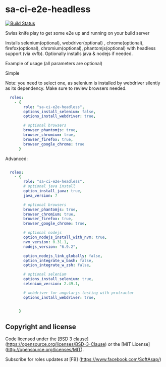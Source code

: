 sa-ci-e2e-headless
==================

[![Build Status](https://travis-ci.org/softasap/sa-ci-e2e-headless.svg?branch=master)](https://travis-ci.org/softasap/sa-ci-e2e-headless)

Swiss knife play to get some e2e up and running on your build server

Installs selenium(optional), webdriver(optional) , chrome(optional), firefox(optional), chromium(optional), phantomjs(optional) with headless support (via xvfb). Optionally installs java & nodejs if needed.

Example of usage (all parameters are optional)

Simple

Note: you need to select one, as selenium is installed by webdriver silently as its dependency.
Make sure to review browsers needed.

```YAML
  roles:
    - {
        role: "sa-ci-e2e-headless",
        options_install_selenium: false,
        options_install_webdriver: true,

        # optional browsers
        browser_phantomjs: true,
        browser_chromium: true,
        browser_firefox: true,
        browser_google_chrome: true
      }
```

Advanced:

```YAML

  roles:
    - {
        role: "sa-ci-e2e-headless",
        # optional java install
        option_install_java: true,
        java_version: 7

        # optional browsers
        browser_phantomjs: true,
        browser_chromium: true,
        browser_firefox: true,
        browser_google_chrome: true,

        # optional nodejs
        option_nodejs_install_with_nvm: true,
        nvm_version: 0.31.1,
        nodejs_version: "6.9.2",        

        option_nodejs_link_globally: false,
        option_integrate_w_bash: false,
        option_integrate_w_zsh: false,

        # optional selenium
        options_install_selenium: true,
        selenium_version: 2.49.1,

        # webdriver for angularjs testing with protractor
        options_install_webdriver: true,


      }

```      


Copyright and license
---------------------

Code licensed under the [BSD 3 clause] (https://opensource.org/licenses/BSD-3-Clause) or the [MIT License] (http://opensource.org/licenses/MIT).

Subscribe for roles updates at [FB] (https://www.facebook.com/SoftAsap/)
